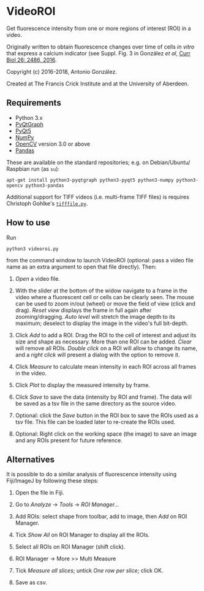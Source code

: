 VideoROI
========

Get fluorescence intensity from one or more regions of interest (ROI)
in a video.

Originally written to obtain fluorescence changes over time of cells *in
vitro* that express a calcium indicator (see Suppl. Fig. 3 in González
*et al*, [Curr Biol 26: 2486, 2016](http://dx.doi.org/10.1016/j.cub.2016.07.013).

Copyright (c) 2016-2018, Antonio González.

Created at The Francis Crick Institute and at the University of Aberdeen.


Requirements
------------

* Python 3.x
* [PyQtGraph](http://pyqtgraph.org/)
* [PyQt5](https://riverbankcomputing.com/software/pyqt/intro)
* [NumPy](http://www.numpy.org/)
* [OpenCV](http://opencv.org/) version 3.0 or above
* [Pandas](https://pandas.pydata.org/)

These are available on the standard repositories; e.g. on Debian/Ubuntu/
Raspbian run (as `su`):

    apt-get install python3-pyqtgraph python3-pyqt5 python3-numpy python3-opencv python3-pandas

Additional support for TIFF videos (i.e. multi-frame TIFF files) is requires
Christoph Gohlke's [`tifffile.py`](https://www.lfd.uci.edu/~gohlke/).


How to use
----------

Run

    python3 videoroi.py

from the command window to launch VideoROI (optional: pass a video file
name as an extra argument to open that file directly). Then:

1. *Open* a video file.

2. With the slider at the bottom of the widow navigate to a frame in the
   video where a fluorescent cell or cells can be clearly seen. The
   mouse can be used to zoom in/out (wheel) or move the field of view
   (click and drag). *Reset view* displays the frame in full again after
   zooming/dragging. *Auto level* will stretch the image depth to its maximum;
   deselect to display the image in the video's full bit-depth.

3. Click *Add* to add a ROI. Drag the ROI to the cell of interest and
   adjust its size and shape as necessary. More than one ROI can be
   added. *Clear* will remove all ROIs. *Double click* on a ROI will allow
   to change its name, and a *right click* will present a dialog with the
   option to remove it.

4. Click *Measure* to calculate mean intensity in each ROI across all frames
   in the video.

5. Click *Plot* to display the measured intensity by frame.

6. Click *Save* to save the data (intensity by ROI and frame). The data will be
   saved as a tsv file in the same directory as the source video.

7. Optional: click the *Save* button in the ROI box to save the ROIs used as a
   tsv file. This file can be loaded later to re-create the ROIs used.

8. Optional: Right click on the working space (the image) to save an image and
   any ROIs present for future reference.


Alternatives
------------

It is possible to do a similar analysis of fluorescence intensity using
Fiji/ImageJ by following these steps:

1. Open the file in Fiji.

1. Go to *Analyze* → *Tools* → *ROI Manager...*

1. Add ROIs: select shape from toolbar, add to image, then *Add* on ROI Manager.

1. Tick *Show All* on ROI Manager to display all the ROIs.

1. Select all ROIs on ROI Manager (shift click).

1. ROI Manager → More >> Multi Measure

1. Tick *Measure all slices*; untick *One row per slice*; click OK.

1. Save as csv.
